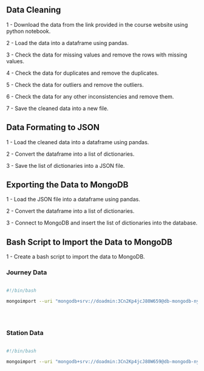 
## Data Cleaning

1 - Download the data from the link provided in the course website using python notebook.

2 - Load the data into a dataframe using pandas.

3 - Check the data for missing values and remove the rows with missing values.

4 - Check the data for duplicates and remove the duplicates.

5 - Check the data for outliers and remove the outliers.

6 - Check the data for any other inconsistencies and remove them.

7 - Save the cleaned data into a new file.

## Data Formating to JSON

1 - Load the cleaned data into a dataframe using pandas.

2 - Convert the dataframe into a list of dictionaries.

3 - Save the list of dictionaries into a JSON file.


## Exporting the Data to MongoDB

1 - Load the JSON file into a dataframe using pandas.

2 - Convert the dataframe into a list of dictionaries.

3 - Connect to MongoDB and insert the list of dictionaries into the database.

## Bash Script to Import the Data to MongoDB

1 - Create a bash script to import the data to MongoDB.


### Journey Data

```bash

#!/bin/bash

mongoimport --uri "mongodb+srv://doadmin:3Cn2Kp4jcJ80W659@db-mongodb-nyc1-22526-ccc29d80.mongo.ondigitalocean.com/admin?tls=true&authSource=admin" --collection journey --jsonArray --type json  --file data.json





```
### Station Data

```bash

#!/bin/bash

mongoimport --uri "mongodb+srv://doadmin:3Cn2Kp4jcJ80W659@db-mongodb-nyc1-22526-ccc29d80.mongo.ondigitalocean.com/admin?tls=true&authSource=admin" --collection stations --jsonArray --type json  --file station_data.json





```








